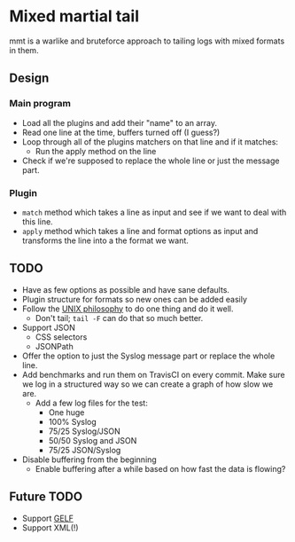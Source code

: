 # Mixed martial tail

mmt is a warlike and bruteforce approach to tailing logs with mixed formats in them.

## Design
### Main program
* Load all the plugins and add their "name" to an array.
* Read one line at the time, buffers turned off (I guess?)
* Loop through all of the plugins matchers on that line and if it matches:
  * Run the apply method on the line
* Check if we're supposed to replace the whole line or just the message part.

### Plugin
* `match` method which takes a line as input and see if we want to deal with this line.
* `apply` method which takes a line and format options as input and transforms the line into a the format we want.

## TODO
* Have as few options as possible and have sane defaults.
* Plugin structure for formats so new ones can be added easily
* Follow the [UNIX philosophy](https://en.wikipedia.org/wiki/Unix_philosophy#Do_One_Thing_and_Do_It_Well) to do one thing and do it well.
  * Don't tail; `tail -F` can do that so much better.
* Support JSON
  * CSS selectors
  * JSONPath
* Offer the option to just the Syslog message part or replace the whole line.
* Add benchmarks and run them on TravisCI on every commit. Make sure we log in a structured way so we can create a graph of how slow we are.
  * Add a few log files for the test:
    * One huge
    * 100% Syslog
    * 75/25 Syslog/JSON
    * 50/50 Syslog and JSON
    * 75/25 JSON/Syslog
* Disable buffering from the beginning
  * Enable buffering after a while based on how fast the data is flowing?

## Future TODO
* Support [GELF](http://docs.graylog.org/en/latest/pages/gelf.html)
* Support XML(!)
